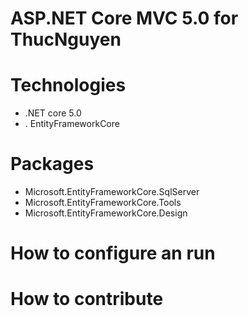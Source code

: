 # ASP.NET Core MVC 5.0 for ThucNguyen
# Technologies
 - .NET core 5.0
 - . EntityFrameworkCore
# Packages
- Microsoft.EntityFrameworkCore.SqlServer
- Microsoft.EntityFrameworkCore.Tools
- Microsoft.EntityFrameworkCore.Design
# How to configure an run
# How to contribute 